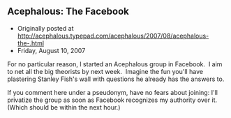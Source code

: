 ## Acephalous: The Facebook

 * Originally posted at http://acephalous.typepad.com/acephalous/2007/08/acephalous-the-.html
 * Friday, August 10, 2007



For no particular reason, I started an Acephalous group in Facebook.  I aim to net all the big theorists by next week.  Imagine the fun you'll have plastering Stanley Fish's wall with questions he already has the answers to.

If you comment here under a pseudonym, have no fears about joining: I'll privatize the group as soon as Facebook recognizes my authority over it.  (Which should be within the next hour.)

		

